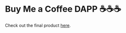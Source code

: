 # Buy Me a Coffee DAPP ☕☕☕

Check out the final product [here](https://buy-me-a-coffee-psi.vercel.app/).